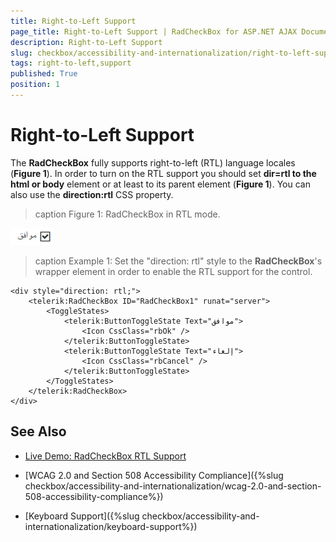 ```yaml
---
title: Right-to-Left Support
page_title: Right-to-Left Support | RadCheckBox for ASP.NET AJAX Documentation
description: Right-to-Left Support
slug: checkbox/accessibility-and-internationalization/right-to-left-support
tags: right-to-left,support
published: True
position: 1
---
```


# Right-to-Left Support

The **RadCheckBox** fully supports right-to-left (RTL) language locales (**Figure 1**). In order to turn on the RTL support you should set **dir=rtl to the html or body** element or at least to its parent element (**Figure 1**). You can also use the **direction:rtl** CSS property.

>caption Figure 1: RadCheckBox in RTL mode.

![RadCheckBox-rtl](images/checkbox-rtl.png)

>caption Example 1: Set the "direction: rtl" style to the **RadCheckBox**'s wrapper element in order to enable the RTL support for the control.

````ASP.NET
<div style="direction: rtl;">
	<telerik:RadCheckBox ID="RadCheckBox1" runat="server">
		<ToggleStates>
			<telerik:ButtonToggleState Text="موافق">
				<Icon CssClass="rbOk" />
			</telerik:ButtonToggleState>
			<telerik:ButtonToggleState Text="إلغاء">
				<Icon CssClass="rbCancel" />
			</telerik:ButtonToggleState>
		</ToggleStates>
	</telerik:RadCheckBox>
</div>
````

## See Also

 * [Live Demo: RadCheckBox RTL Support](http://demos.telerik.com/aspnet-ajax/checkbox/examples/righttoleft/defaultcs.aspx)

 * [WCAG 2.0 and Section 508 Accessibility Compliance]({%slug checkbox/accessibility-and-internationalization/wcag-2.0-and-section-508-accessibility-compliance%})

 * [Keyboard Support]({%slug checkbox/accessibility-and-internationalization/keyboard-support%})
